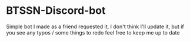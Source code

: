 # BTSSN-Discord-bot
Simple bot I made as a friend requested it, I don't think I'll update it, but if you see any typos / some things to redo feel free to keep me up to date 
